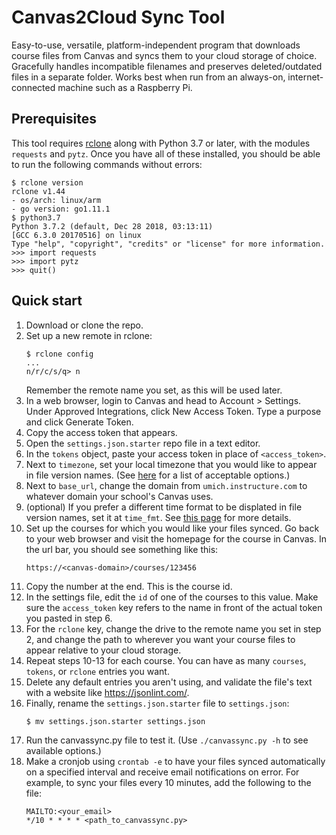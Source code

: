 # Canvas2Cloud Sync Tool

Easy-to-use, versatile, platform-independent program that downloads course files from Canvas and syncs them to your cloud storage of choice. Gracefully handles incompatible filenames and preserves deleted/outdated files in a separate folder.
Works best when run from an always-on, internet-connected machine such as a Raspberry Pi.

## Prerequisites
This tool requires [rclone](https://rclone.org/downloads/) along with Python 3.7 or later, with the modules `requests` and `pytz`.
Once you have all of these installed, you should be able to run the following commands without errors:
```
$ rclone version
rclone v1.44
- os/arch: linux/arm
- go version: go1.11.1
$ python3.7
Python 3.7.2 (default, Dec 28 2018, 03:13:11) 
[GCC 6.3.0 20170516] on linux
Type "help", "copyright", "credits" or "license" for more information.
>>> import requests
>>> import pytz
>>> quit()
```

## Quick start
1. Download or clone the repo.
2. Set up a new remote in rclone:
   ```
   $ rclone config
   ...
   n/r/c/s/q> n
   ```
   Remember the remote name you set, as this will be used later.
3. In a web browser, login to Canvas and head to Account > Settings. Under Approved Integrations, click New Access Token. Type a purpose and click Generate Token.
4. Copy the access token that appears.
5. Open the `settings.json.starter` repo file in a text editor.
6. In the `tokens` object, paste your access token in place of `<access_token>`.
7. Next to `timezone`, set your local timezone that you would like to appear in file version names. (See [here](https://stackoverflow.com/questions/13866926/is-there-a-list-of-pytz-timezones) for a list of acceptable options.)
8. Next to `base_url`, change the domain from ```umich.instructure.com``` to whatever domain your school's Canvas uses.
9. (optional) If you prefer a different time format to be displated in file version names, set it at `time_fmt`. See [this page](https://docs.python.org/3/library/datetime.html#strftime-and-strptime-behavior) for more details.
10. Set up the courses for which you would like your files synced. Go back to your web browser and visit the homepage for the course in Canvas. In the url bar, you should see something like this:
    ```
    https://<canvas-domain>/courses/123456
    ```
11. Copy the number at the end. This is the course id.
12. In the settings file, edit the `id` of one of the courses to this value. Make sure the `access_token` key refers to the name in front of the actual token you pasted in step 6.
13. For the `rclone` key, change the drive to the remote name you set in step 2, and change the path to wherever you want your course files to appear relative to your cloud storage.
14. Repeat steps 10-13 for each course. You can have as many `courses`, `tokens`, or `rclone` entries you want.
15. Delete any default entries you aren't using, and validate the file's text with a website like https://jsonlint.com/.
15. Finally, rename the `settings.json.starter` file to `settings.json`:
    ```
    $ mv settings.json.starter settings.json
    ```
16. Run the canvassync.py file to test it. (Use ```./canvassync.py -h``` to see available options.)
17. Make a cronjob using ```crontab -e``` to have your files synced automatically on a specified interval and receive email notifications on error. For example, to sync your files every 10 minutes, add the following to the file:
    ```
    MAILTO:<your_email>
    */10 * * * * <path_to_canvassync.py>
    ```

